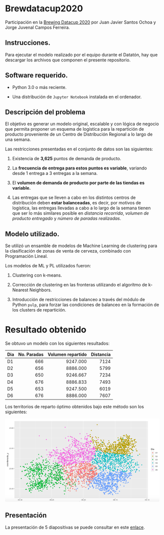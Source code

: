 # Brewdatacup2020

Participación en la [Brewing Datacup 2020](https://www.brewingdatacup.com) por Juan Javier Santos Ochoa y Jorge Juvenal Campos Ferreira.

## Instrucciones. 

Para ejecutar el modelo realizado por el equipo durante el Datatón, hay que descargar los archivos que componen el presente repositorio. 

## Software requerido. 

* Python 3.0 o más reciente. 

* Una distribución de `Jupyter Notebook` instalada en el ordenador. 


## Descripción del problema

El objetivo es generar un modelo original, escalable y con lógica de negocio que permita proponer un esquema de logística para la repartición de producto proveniente de un Centro de Distribución Regional a lo largo de una semana. 

Las restricciones presentadas en el conjunto de datos son las siguientes: 

1. Existencia de **3,625** puntos de demanda de producto. 

2. La **frecuencia de entrega para estos puntos es variable**, variando desde 1 entrega a 3 entregas a la semana. 

3. El **volumen de demanda de producto por parte de las tiendas es variable.** 

4. Las entregas que se lleven a cabo en los distintos centros de distribución deben **estar balanceadas**, es decir, por motivos de logística, las entregas llevadas a cabo a lo largo de la semana tienen que ser lo más similares posible en _distancia recorrida_, _volumen de producto entregado_ y _número de paradas realizadas_. 

## Modelo utilizado. 

Se utilizó un ensamble de modelos de Machine Learning de clustering para la clasificación de zonas de venta de cerveza, combinado con Programación Lineal. 

Los modelos de ML y PL utilizados fueron: 

1) Clustering con k-means. 

2) Corrección de clustering en las fronteras utilizando el algorítmo de k-Nearest Neighbors. 

3) Introducción de restricciones de balanceo a través del módulo de Python `pulp`, para forzar las condiciones de balanceo en la formación de los clusters de repartición. 


# Resultado obtenido

Se obtuvo un modelo con los siguientes resultados: 

<table>
 <thead>
  <tr>
   <th style="text-align:left;"> Dia </th>
   <th style="text-align:right;"> No. Paradas </th>
   <th style="text-align:right;"> Volumen repartido </th>
   <th style="text-align:right;"> Distancia </th>
  </tr>
 </thead>
<tbody>
  <tr>
   <td style="text-align:left;"> D1 </td>
   <td style="text-align:right;"> 666 </td>
   <td style="text-align:right;"> 9247.000 </td>
   <td style="text-align:right;"> 7124 </td>
  </tr>
  <tr>
   <td style="text-align:left;"> D2 </td>
   <td style="text-align:right;"> 656 </td>
   <td style="text-align:right;"> 8886.000 </td>
   <td style="text-align:right;"> 5799 </td>
  </tr>
  <tr>
   <td style="text-align:left;"> D3 </td>
   <td style="text-align:right;"> 650 </td>
   <td style="text-align:right;"> 9246.667 </td>
   <td style="text-align:right;"> 7234 </td>
  </tr>
  <tr>
   <td style="text-align:left;"> D4 </td>
   <td style="text-align:right;"> 676 </td>
   <td style="text-align:right;"> 8886.833 </td>
   <td style="text-align:right;"> 7493 </td>
  </tr>
  <tr>
   <td style="text-align:left;"> D5 </td>
   <td style="text-align:right;"> 653 </td>
   <td style="text-align:right;"> 9247.500 </td>
   <td style="text-align:right;"> 6019 </td>
  </tr>
  <tr>
   <td style="text-align:left;"> D6 </td>
   <td style="text-align:right;"> 676 </td>
   <td style="text-align:right;"> 8886.000 </td>
   <td style="text-align:right;"> 7607 </td>
  </tr>
</tbody>
</table>

Los territorios de reparto óptimo obtenidos bajo este método son los siguientes: 

![](https://raw.githubusercontent.com/Databuesos-Team/brewdatacup2020/main/img/mapa_clusters.png)


## Presentación

La presentación de 5 diapositivas se puede consultar en este [enlace](https://github.com/Databuesos-Team/brewdatacup2020/raw/main/img/Presentacion%20DBwCup.pdf).


